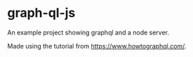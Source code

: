 # graph-ql-js


An example project showing graphql and a node server. 



Made using the tutorial from https://www.howtographql.com/.
